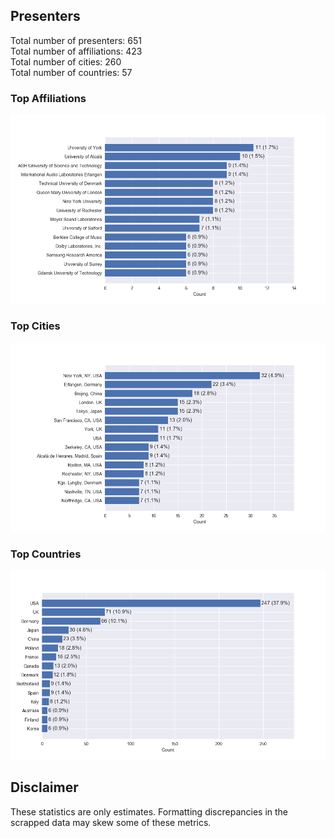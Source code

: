 
## Presenters
Total number of presenters: 651<br/>
Total number of affiliations:  423<br/>
Total number of cities: 260<br/>
Total number of countries: 57<br/>

### Top Affiliations

![names](img/presenter_names.png) 

### Top Cities

![locations](img/presenter_locations.png)

### Top Countries

![countries](img/presenter_countries.png)

## Disclaimer
These statistics are only estimates. Formatting discrepancies in the scrapped data may skew some of these metrics.  

